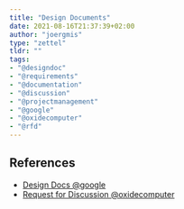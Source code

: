 ```yaml
---
title: "Design Documents"
date: 2021-08-16T21:37:39+02:00
author: "joergmis"
type: "zettel"
tldr: ""
tags:
- "@designdoc"
- "@requirements"
- "@documentation"
- "@discussion"
- "@projectmanagement"
- "@google"
- "@oxidecomputer"
- "@rfd"
---
```


## References

- [Design Docs @google](https://www.industrialempathy.com/posts/design-docs-at-google/)
- [Request for Discussion @oxidecomputer](https://oxide.computer/blog/rfd-1-requests-for-discussion)

